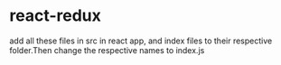 # react-redux

add all these files in src in react app, and index files to their respective folder.Then change the respective names to index.js

